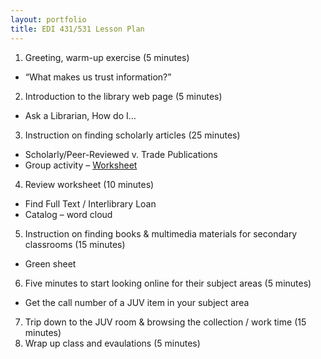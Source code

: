 ```yaml
---
layout: portfolio
title: EDI 431/531 Lesson Plan
---
```


1. Greeting, warm-up exercise (5 minutes)
  * “What makes us trust information?”
2. Introduction to the library web page (5 minutes)
  * Ask a Librarian, How do I…
3. Instruction on finding scholarly articles (25 minutes)
  * Scholarly/Peer-Reviewed v. Trade Publications
  * Group activity – [Worksheet](/uploads/2009/EDI431_worksheet.pdf)
4. Review worksheet (10 minutes)
  * Find Full Text / Interlibrary Loan
  * Catalog – word cloud
5. Instruction on finding books & multimedia materials for secondary classrooms (15 minutes)
  * Green sheet
6. Five minutes to start looking online for their subject areas (5 minutes)
  * Get the call number of a JUV item in your subject area
7. Trip down to the JUV room & browsing the collection / work time (15 minutes)
8. Wrap up class and evaulations (5 minutes)
